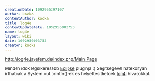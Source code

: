 ```yaml
---
creationDate: 1092955397107 
author: kocka 
contentAuthor: kocka 
title: log4e 
contentUpdateDate: 1092956003753 
name: log4e 
layout: wiki 
date: 1092956003753 
creator: kocka 
---
```

http://log4e.jayefem.de/index.php/Main_Page

Minden idok legsikeresebb [Eclipse](Eclipse.html) pluginja :) Segitsegevel hatekonyan irthatoak a System.out.println()-ek es helyettesithetoek [log4j](log4j.html) hivasokkal.
